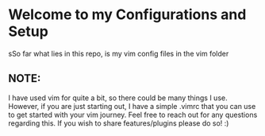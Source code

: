 # Welcome to my Configurations and Setup
sSo far what lies in this repo, is my vim config files in the vim folder
## NOTE:
I have used vim for quite a bit, so there could be many things I use.
However, if you are just starting out, I have a simple .vimrc that you
can use to get started with your vim journey. Feel free to reach out for
any questions regarding this. If you wish to share features/plugins 
please do so! :)
